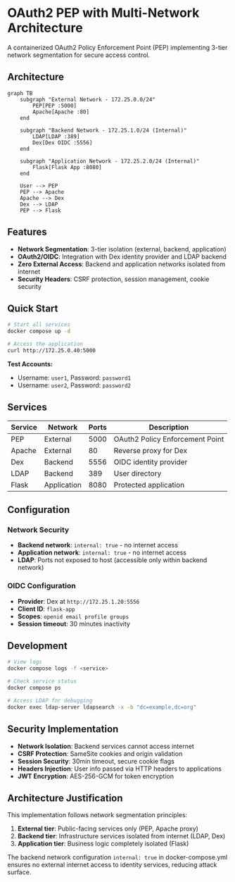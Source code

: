 # OAuth2 PEP with Multi-Network Architecture

A containerized OAuth2 Policy Enforcement Point (PEP) implementing 3-tier network segmentation for secure access control.

## Architecture

```mermaid
graph TB
    subgraph "External Network - 172.25.0.0/24"
        PEP[PEP :5000]
        Apache[Apache :80]
    end
    
    subgraph "Backend Network - 172.25.1.0/24 (Internal)"
        LDAP[LDAP :389]
        Dex[Dex OIDC :5556]
    end
    
    subgraph "Application Network - 172.25.2.0/24 (Internal)"
        Flask[Flask App :8080]
    end
    
    User --> PEP
    PEP --> Apache
    Apache --> Dex
    Dex --> LDAP
    PEP --> Flask
```

## Features

- **Network Segmentation**: 3-tier isolation (external, backend, application)
- **OAuth2/OIDC**: Integration with Dex identity provider and LDAP backend
- **Zero External Access**: Backend and application networks isolated from internet
- **Security Headers**: CSRF protection, session management, cookie security

## Quick Start

```bash
# Start all services
docker compose up -d

# Access the application
curl http://172.25.0.40:5000
```

**Test Accounts:**
- Username: `user1`, Password: `password1`
- Username: `user2`, Password: `password2`

## Services

| Service | Network | Ports | Description |
|---------|---------|-------|-------------|
| PEP | External | 5000 | OAuth2 Policy Enforcement Point |
| Apache | External | 80 | Reverse proxy for Dex |
| Dex | Backend | 5556 | OIDC identity provider |
| LDAP | Backend | 389 | User directory |
| Flask | Application | 8080 | Protected application |

## Configuration

### Network Security
- **Backend network**: `internal: true` - no internet access
- **Application network**: `internal: true` - no internet access  
- **LDAP**: Ports not exposed to host (accessible only within backend network)

### OIDC Configuration
- **Provider**: Dex at `http://172.25.1.20:5556`
- **Client ID**: `flask-app`
- **Scopes**: `openid email profile groups`
- **Session timeout**: 30 minutes inactivity

## Development

```bash
# View logs
docker compose logs -f <service>

# Check service status
docker compose ps

# Access LDAP for debugging
docker exec ldap-server ldapsearch -x -b "dc=example,dc=org"
```

## Security Implementation

- **Network Isolation**: Backend services cannot access internet
- **CSRF Protection**: SameSite cookies and origin validation
- **Session Security**: 30min timeout, secure cookie flags
- **Headers Injection**: User info passed via HTTP headers to applications
- **JWT Encryption**: AES-256-GCM for token encryption

## Architecture Justification

This implementation follows network segmentation principles:

1. **External tier**: Public-facing services only (PEP, Apache proxy)
2. **Backend tier**: Infrastructure services isolated from internet (LDAP, Dex)
3. **Application tier**: Business logic completely isolated (Flask)

The backend network configuration `internal: true` in docker-compose.yml ensures no external internet access to identity services, reducing attack surface. 